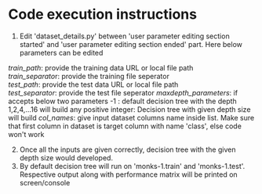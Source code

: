 ﻿# ﻿Code execution instructions

1. Edit 'dataset_details.py' between 'user parameter editing section started' and 'user parameter editing section ended' part. Here below parameters can be edited  

*train_path*: provide the training data URL or local file path  
*train_separato*r: provide the training file seperator  
*test_path*: provide the test data URL or local file path  
*test_separator*: provide the test file seperator
*maxdepth_parameters*: if accepts below two parameters
		-1 : default decision tree with the depth 1,2,4,...16 will build
		any positive integer: Decision tree with given depth size will build
*col_names*: give input dataset columns name inside list. Make sure that first column in dataset is target column with name 'class', else code won't work

2. Once all the inputs are given correctly, decision tree with the given depth size would developed.
3. By default decision tree will run on 'monks-1.train' and 'monks-1.test'. Respective output along with performance matrix will be printed on screen/console
